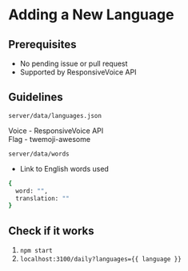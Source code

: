 # Adding a New Language

## Prerequisites
- No pending issue or pull request
- Supported by ResponsiveVoice API

## Guidelines
`server/data/languages.json`  

Voice - ResponsiveVoice API  
Flag - twemoji-awesome

`server/data/words`
- Link to English words used

```sh
{
  word: "",
  translation: ""
}
```

## Check if it works
1. `npm start`
2. `localhost:3100/daily?languages={{ language }}`
